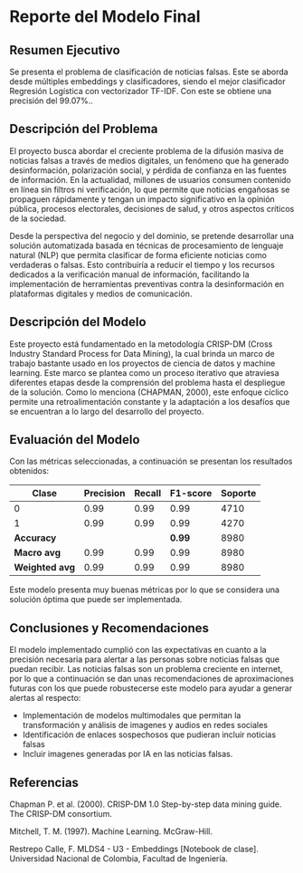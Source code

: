 
# Reporte del Modelo Final

## Resumen Ejecutivo

Se presenta el problema de clasificación de noticias falsas. Este se aborda desde múltiples embeddings y clasificadores, siendo el mejor clasificador Regresión Logística con vectorizador TF-IDF. Con este se obtiene una precisión del 99.07%..

## Descripción del Problema

El proyecto busca abordar el creciente problema de la difusión masiva de noticias falsas a través de medios digitales, un fenómeno que ha generado desinformación, polarización social, y pérdida de confianza en las fuentes de información. En la actualidad, millones de usuarios consumen contenido en línea sin filtros ni verificación, lo que permite que noticias engañosas se propaguen rápidamente y tengan un impacto significativo en la opinión pública, procesos electorales, decisiones de salud, y otros aspectos críticos de la sociedad.

Desde la perspectiva del negocio y del dominio, se pretende desarrollar una solución automatizada basada en técnicas de procesamiento de lenguaje natural (NLP) que permita clasificar de forma eficiente noticias como verdaderas o falsas. Esto contribuiría a reducir el tiempo y los recursos dedicados a la verificación manual de información, facilitando la implementación de herramientas preventivas contra la desinformación en plataformas digitales y medios de comunicación.

## Descripción del Modelo

Este proyecto está fundamentado en la metodología CRISP-DM (Cross Industry Standard Process for Data Mining), la cual brinda un marco de trabajo bastante usado en los proyectos de ciencia de datos y machine learning. Este marco se plantea como un proceso iterativo que atraviesa diferentes etapas desde la comprensión del problema hasta el despliegue de la solución. Como lo menciona (CHAPMAN, 2000), este enfoque cíclico permite una retroalimentación constante y la adaptación a los desafíos que se encuentran a lo largo del desarrollo del proyecto.

## Evaluación del Modelo

Con las métricas seleccionadas, a continuación se presentan los resultados obtenidos:


| Clase | Precision | Recall | F1-score | Soporte |
|-------|-----------|--------|----------|---------|
| 0     | 0.99      | 0.99   | 0.99     | 4710    |
| 1     | 0.99      | 0.99   | 0.99     | 4270    |
| **Accuracy**     |         |         | **0.99** | 8980    |
| **Macro avg**    | 0.99    | 0.99    | 0.99     | 8980    |
| **Weighted avg** | 0.99    | 0.99    | 0.99     | 8980    |

Este modelo presenta muy buenas métricas por lo que se considera una solución óptima que puede ser implementada.

## Conclusiones y Recomendaciones

El modelo implementado cumplió con las expectativas en cuanto a la precisión necesaria para alertar a las personas sobre noticias falsas que puedan recibir.
Las noticias falsas son un problema creciente en internet, por lo que a continuación se dan unas recomendaciones de aproximaciones futuras con los que puede robustecerse este modelo para ayudar a generar alertas al respecto:
- Implementación de modelos multimodales que permitan la transformación y análisis de imagenes y audios en redes sociales
- Identificación de enlaces sospechosos que pudieran incluir noticias falsas
- Incluir imagenes generadas por IA en las noticias falsas.

## Referencias

Chapman P. et al. (2000). CRISP-DM 1.0 Step-by-step data mining guide. The CRISP-DM consortium.

Mitchell, T. M. (1997). Machine Learning. McGraw-Hill.

Restrepo Calle, F. MLDS4 - U3 - Embeddings [Notebook de clase]. Universidad Nacional de Colombia, Facultad de Ingeniería.
